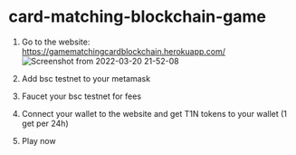 # card-matching-blockchain-game
1. Go to the website: https://gamematchingcardblockchain.herokuapp.com/
![Screenshot from 2022-03-20 21-52-08](https://user-images.githubusercontent.com/78654906/160225574-440afe0a-c38a-4ca5-a8a8-9b473f3d68a6.png)

2. Add bsc testnet to your metamask
3. Faucet your bsc testnet for fees
4. Connect your wallet to the website and get T1N tokens to your wallet (1 get per 24h)
5. Play now
